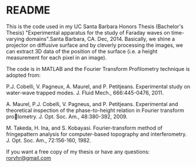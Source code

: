 # README #

This is the code used in my UC Santa Barbara Honors Thesis (Bachelor's Thesis)
"Experimental apparatus for the study of Faraday waves on time-varying domains".Santa Barbara, CA. Dec, 2014. Basically, we shine a projector on diffusive surface and by cleverly processing the images, we can extract 3D data of the position of the surface (i.e. a height measurement for each pixel in an image). 

The code is in MATLAB and the Fourier Transform Profilometry technique is adopted from: 

P.J. Cobelli, V. Pagneux, A. Maurel, and P. Petitjeans. Experimental study
on water-wave trapped modes. J. Fluid Mech., 666:445-0476, 2011.

A. Maurel, P.J. Cobelli, V. Pagneus, and P. Petitjeans. Experimental and
theoretical inspection of the phase-to-height relation in Fourier transform
prolometry. J. Opt. Soc. Am., 48:380-392, 2009.

M. Takeda, H. Ina, and S. Kobayasi. Fourier-transform method of fringepattern
analysis for computer-based topography and interferometry. J. Opt.
Soc. Am., 72:156-160, 1982.

If you want a free copy of my thesis or have any questions: roryhr@gmail.com